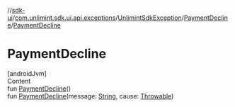 //[sdk-ui](../../../../index.md)/[com.unlimint.sdk.ui.api.exceptions](../../index.md)/[UnlimintSdkException](../index.md)/[PaymentDecline](index.md)/[PaymentDecline](-payment-decline.md)



# PaymentDecline  
[androidJvm]  
Content  
fun [PaymentDecline](-payment-decline.md)()  
fun [PaymentDecline](-payment-decline.md)(message: [String](https://kotlinlang.org/api/latest/jvm/stdlib/kotlin/-string/index.html), cause: [Throwable](https://kotlinlang.org/api/latest/jvm/stdlib/kotlin/-throwable/index.html))  



